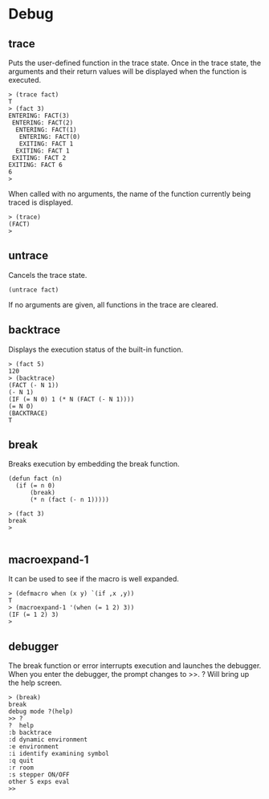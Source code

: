 # Debug

## trace

Puts the user-defined function in the trace state.
Once in the trace state, the arguments and their return values will be displayed when the function is executed. 

```
> (trace fact)
T
> (fact 3)
ENTERING: FACT(3)
 ENTERING: FACT(2)
  ENTERING: FACT(1)
   ENTERING: FACT(0)
   EXITING: FACT 1
  EXITING: FACT 1
 EXITING: FACT 2
EXITING: FACT 6
6
> 

```

When called with no arguments, the name of the function currently being traced is displayed. 

```
> (trace)
(FACT)
> 

```

## untrace
Cancels the trace state.

```
(untrace fact)
```

If no arguments are given, all functions in the trace are cleared. 

## backtrace

Displays the execution status of the built-in function. 

```
> (fact 5)
120
> (backtrace)
(FACT (- N 1))
(- N 1)
(IF (= N 0) 1 (* N (FACT (- N 1))))
(= N 0)
(BACKTRACE)
T

```

## break

Breaks execution by embedding the break function. 

```
(defun fact (n)
  (if (= n 0)
      (break)
      (* n (fact (- n 1)))))

> (fact 3)
break
> 


```

## macroexpand-1

It can be used to see if the macro is well expanded. 

```
> (defmacro when (x y) `(if ,x ,y))
T
> (macroexpand-1 '(when (= 1 2) 3))
(IF (= 1 2) 3)
> 
```

## debugger

The break function or error interrupts execution and launches the debugger.
When you enter the debugger, the prompt changes to >>. 
? Will bring up the help screen. 

```
> (break)
break
debug mode ?(help)
>> ?
?  help
:b backtrace
:d dynamic environment
:e environment
:i identify examining symbol
:q quit
:r room
:s stepper ON/OFF
other S exps eval
>> 

```
